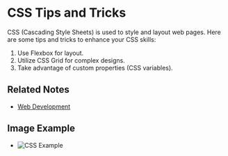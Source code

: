# CSS Tips and Tricks

CSS (Cascading Style Sheets) is used to style and layout web pages. Here are some tips and tricks to enhance your CSS skills:

1. Use Flexbox for layout.
2. Utilize CSS Grid for complex designs.
3. Take advantage of custom properties (CSS variables).

## Related Notes

- [Web Development](../02-areas/web-development.md)

## Image Example

- ![CSS Example](../images/nonexistent-image.png) <!-- Broken Image Link -->
